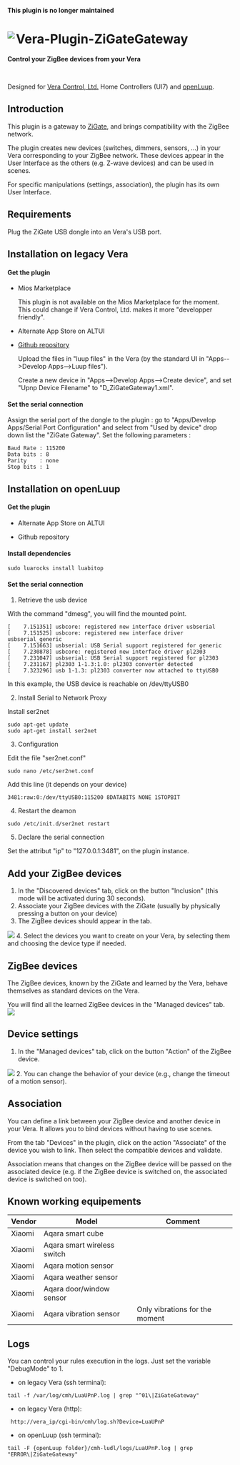 **This plugin is no longer maintained**


# <img align="left" src="media/zigate_gateway_logo.png"> Vera-Plugin-ZiGateGateway

**Control your ZigBee devices from your Vera**

<br/>

Designed for [Vera Control, Ltd.](http://getvera.com) Home Controllers (UI7) and [openLuup](https://github.com/akbooer/openLuup).


## Introduction

This plugin is a gateway to [ZiGate](http://zigate.fr), and brings compatibility with the ZigBee network.

The plugin creates new devices (switches, dimmers, sensors, ...) in your Vera corresponding to your ZigBee network.
These devices appear in the User Interface as the others (e.g. Z-wave devices) and can be used in scenes.

For specific manipulations (settings, association), the plugin has its own User Interface.


## Requirements

Plug the ZiGate USB dongle into an Vera's USB port.


## Installation on legacy Vera

#### Get the plugin

- Mios Marketplace

  This plugin is not available on the Mios Marketplace for the moment. This could change if Vera Control, Ltd. makes it more "developper friendly".

- Alternate App Store on ALTUI

- [Github repository](https://github.com/vosmont/Vera-Plugin-ZiGateGateway)
  
  Upload the files in "luup files" in the Vera (by the standard UI in "Apps-->Develop Apps-->Luup files").
  
  Create a new device in "Apps-->Develop Apps-->Create device", and set "Upnp Device Filename" to "D_ZiGateGateway1.xml".

#### Set the serial connection

Assign the serial port of the dongle to the plugin : go to "Apps/Develop Apps/Serial Port Configuration" and select from "Used by device" drop down list the "ZiGate Gateway".
Set the following parameters :

```
Baud Rate : 115200
Data bits : 8
Parity    : none
Stop bits : 1
```

## Installation on openLuup

#### Get the plugin
- Alternate App Store on ALTUI

- Github repository

#### Install dependencies

```
sudo luarocks install luabitop
```

#### Set the serial connection

1. Retrieve the usb device

With the command "dmesg", you will find the mounted point.
```
[    7.151351] usbcore: registered new interface driver usbserial
[    7.151525] usbcore: registered new interface driver usbserial_generic
[    7.151663] usbserial: USB Serial support registered for generic
[    7.230878] usbcore: registered new interface driver pl2303
[    7.231047] usbserial: USB Serial support registered for pl2303
[    7.231167] pl2303 1-1.3:1.0: pl2303 converter detected
[    7.323296] usb 1-1.3: pl2303 converter now attached to ttyUSB0
```
In this example, the USB device is reachable on /dev/ttyUSB0

2. Install Serial to Network Proxy

Install ser2net
```
sudo apt-get update
sudo apt-get install ser2net
```

3. Configuration

Edit the file "ser2net.conf"
```
sudo nano /etc/ser2net.conf
```
Add this line (it depends on your device)
```
3481:raw:0:/dev/ttyUSB0:115200 8DATABITS NONE 1STOPBIT
```

4. Restart the deamon
```
sudo /etc/init.d/ser2net restart
```

5. Declare the serial connection

Set the attribut "ip" to "127.0.0.1:3481", on the plugin instance.


## Add your ZigBee devices

1. In the "Discovered devices" tab, click on the button "Inclusion" (this mode will be activated during 30 seconds).
2. Associate your ZigBee devices with the ZiGate (usually by physically pressing a button on your device)
3. The ZigBee devices should appear in the tab.
<img src="media/zigate_gateway_screenshot_discovered_devices.png">
4. Select the devices you want to create on your Vera, by selecting them and choosing the device type if needed.

## ZigBee devices

The ZigBee devices, known by the ZiGate and learned by the Vera, behave themselves as standard devices on the Vera.

You will find all the learned ZigBee devices in the "Managed devices" tab.
<img src="media/zigate_gateway_screenshot_managed_devices.png">

## Device settings

1. In the "Managed devices" tab, click on the button "Action" of the ZigBee device.
<img src="media/zigate_gateway_screenshot_device_settings.png">
2. You can change the behavior of your device (e.g., change the timeout of a motion sensor).

## Association

You can define a link between your ZigBee device and another device in your Vera. It allows you to bind devices without having to use scenes.

From the tab "Devices" in the plugin, click on the action "Associate" of the device you wish to link.
Then select the compatible devices and validate.

Association means that changes on the ZigBee device will be passed on the associated device (e.g. if the ZigBee device is switched on, the associated device is switched on too).

## Known working equipements

Vendor | Model | Comment
------------ | ----- | -------
Xiaomi | Aqara smart cube |
Xiaomi | Aqara smart wireless switch |
Xiaomi | Aqara motion sensor |
Xiaomi | Aqara weather sensor |
Xiaomi | Aqara door/window sensor |
Xiaomi | Aqara vibration sensor | Only vibrations for the moment

## Logs

You can control your rules execution in the logs. Just set the variable "DebugMode" to 1.

- on legacy Vera (ssh terminal):
```
tail -f /var/log/cmh/LuaUPnP.log | grep "^01\|ZiGateGateway"
```

- on legacy Vera (http):
```
 http://vera_ip/cgi-bin/cmh/log.sh?Device=LuaUPnP
```

- on openLuup (ssh terminal):
```
tail -F {openLuup folder}/cmh-ludl/logs/LuaUPnP.log | grep "ERROR\|ZiGateGateway"
```
